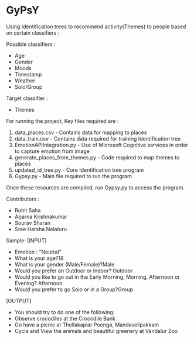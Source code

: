 # GyPsY
Using Identification trees to recommend activity(Themes) to people based on certain classifiers : 
 
Possible classifiers : 
<ul>
<li> Age
<li> Gender
<li> Moods
<li> Timestamp
<li> Weather
<li> Solo/Group
</ul>

Target classifier :
<ul>
<li> Themes
</ul>

For running the project,
Key files required are :
<ol>
<li> data_places.csv - Contains data for mapping to places
<li> data_train.csv - Contains data required for training Identification tree
<li> EmotionAPIIntegration.py - Use of Microsoft Cognitive services in order to capture emotion from image
<li> generate_places_from_themes.py - Code required to map themes to places
<li> updated_id_tree.py - Core Identification tree program
<li> Gypsy.py - Main file required to run the program
</ol>
Once these resources are compiled, run Gypsy.py to access the program.

Contributors :
<ul>
<li>Rohit Saha
<li>Aparna Krishnakumar
<li>Sourav Sharan
<li>Sree Harsha Nelaturu
</ul>
Sample:
[INPUT]
<ul>
<li>Emotion : "Neutral"
<li>What is your age?18
<li>What is your gender (Male/Female)?Male
<li>Would you prefer an Outdoor or Indoor? Outdoor
<li>Would you like to go out in the Early Morning, Morning, Afternoon or Evening? Afternoon
<li>Would you prefer to go Solo or in a Group?Group
</ul>

[OUTPUT]
<ul>
<li>You should try to do one of the following:
<li>Observe crocodiles at the Crocodile Bank
<li>Go have a picnic at Thollakapiar Poonga, Mandavelipakkam
<li>Cycle and View the animals and beautiful greenery at Vandalur Zoo
</ul>
